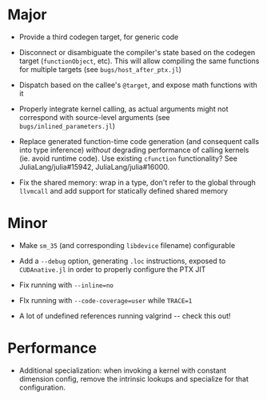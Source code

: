# Major

* Provide a third codegen target, for generic code

* Disconnect or disambiguate the compiler's state based on the codegen target
  (`functionObject`, etc). This will allow compiling the same functions for
  multiple targets (see `bugs/host_after_ptx.jl`)

* Dispatch based on the callee's `@target`, and expose math functions with it

* Properly integrate kernel calling, as actual arguments might not correspond
  with source-level arguments (see `bugs/inlined_parameters.jl`)

* Replace generated function-time code generation (and consequent calls into
  type inference) *without* degrading performance of calling kernels (ie. avoid
  runtime code). Use existing `cfunction` functionality? See
  JuliaLang/julia#15942, JuliaLang/julia#16000.

* Fix the shared memory: wrap in a type, don't refer to the global through
  `llvmcall` and add support for statically defined shared memory


# Minor

* Make `sm_35` (and corresponding `libdevice` filename) configurable

* Add a `--debug` option, generating `.loc` instructions, exposed to
  `CUDAnative.jl` in order to properly configure the PTX JIT

* Fix running with `--inline=no`

* FIx running with `--code-coverage=user` while `TRACE=1`

* A lot of undefined references running valgrind -- check this out!


# Performance

* Additional specialization: when invoking a kernel with constant dimension config,
  remove the intrinsic lookups and specialize for that configuration.
